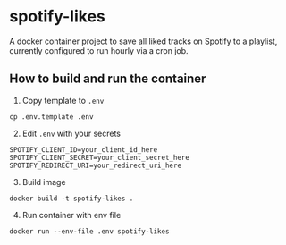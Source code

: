 # spotify-likes
A docker container project to save all liked tracks on Spotify to a playlist, currently configured to run hourly via a cron job.

## How to build and run the container
1. Copy template to `.env`
```
cp .env.template .env
```
2. Edit `.env` with your secrets
```
SPOTIFY_CLIENT_ID=your_client_id_here
SPOTIFY_CLIENT_SECRET=your_client_secret_here
SPOTIFY_REDIRECT_URI=your_redirect_uri_here
```
3. Build image
```
docker build -t spotify-likes .
```
4. Run container with env file
```
docker run --env-file .env spotify-likes
```



